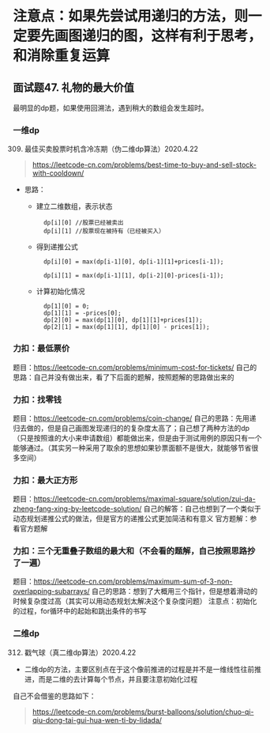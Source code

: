 # 注意点：如果先尝试用递归的方法，则一定要先画图递归的图，这样有利于思考，和消除重复运算

## 面试题47. 礼物的最大价值
最明显的dp题，如果使用回溯法，遇到稍大的数组会发生超时。

### 一维dp
309. 最佳买卖股票时机含冷冻期（伪二维dp算法）2020.4.22
> https://leetcode-cn.com/problems/best-time-to-buy-and-sell-stock-with-cooldown/

* 思路：
	* 建立二维数组，表示状态

            dp[i][0] //股票已经被卖出
            dp[i][1] //股票现在被持有（已经被买入）

	* 得到递推公式
	
			dp[i][0] = max(dp[i-1][0], dp[i-1][1]+prices[i-1]);
            
            dp[i][1] = max(dp[i-1][1], dp[i-2][0]-prices[i-1]);

	* 计算初始化情况

			dp[1][0] = 0;
        	dp[1][1] = -prices[0];
        	dp[2][0] = max(dp[1][0], dp[1][1]+prices[1]);
        	dp[2][1] = max(dp[1][1], dp[1][0] - prices[1]);

### 力扣：最低票价
题目：https://leetcode-cn.com/problems/minimum-cost-for-tickets/
自己的思路：自己并没有做出来，看了下后面的题解，按照题解的思路做出来的

### 力扣：找零钱
题目：https://leetcode-cn.com/problems/coin-change/
自己的思路：先用递归去做的，但是自己画图发现递归的的复杂度太高了；自己想了两种方法的dp（只是按照谁的大小来申请数组）都能做出来，但是由于测试用例的原因只有一个能够通过。（其实另一种采用了取余的思想如果钞票面额不是很大，就能够节省很多空间）

### 力扣：最大正方形
题目：https://leetcode-cn.com/problems/maximal-square/solution/zui-da-zheng-fang-xing-by-leetcode-solution/
自己的解答：自己也想到了一个类似于动态规划递推公式的做法，但是官方的递推公式更加简洁和有意义
官方题解：参看官方题解


### 力扣：三个无重叠子数组的最大和（不会看的题解，自己按照思路抄了一遍）
题目：https://leetcode-cn.com/problems/maximum-sum-of-3-non-overlapping-subarrays/
自己的思路：想到了大概用三个指针，但是想着滑动的时候复杂度过高（其实可以用动态规划太解决这个复杂度问题）
注意点：初始化的过程，for循环中的起始和跳出条件的书写

### 二维dp
312. 戳气球（真二维dp算法）2020.4.22
* 二维dp的方法，主要区别点在于这个像前推进的过程是并不是一维线性往前推进，而是二维的去计算每个节点，并且要注意初始化过程

自己不会借鉴的思路如下：
> https://leetcode-cn.com/problems/burst-balloons/solution/chuo-qi-qiu-dong-tai-gui-hua-wen-ti-by-lidada/


